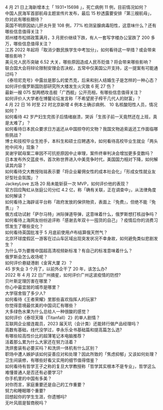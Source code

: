 4 月 21 日上海新增本土「 1931+15698 」，死亡病例 11 例，目前情况如何？  
中国人民海军首部航母主题宣传片发布，最后 15 秒透露要安排「第三艘航母」，你对此有哪些期待？  
英国不明原因幼儿肝炎升至 108 例，77% 检测呈腺病毒阳性，这意味什么？还有哪些信息值得关注？  
郑州楼市松绑政策满月，3 月房价继续下跌，有人一套写字楼办公室跌了 200 多万，哪些信息值得关注？  
江苏 2022 年起将「取消少数民族学生中考加分」，如何看待这一举措？或会带来哪些影响？  
美元兑人民币突破 6.52 大关，哪些原因造成人民币贬值？将会带来哪些影响？  
联合国大会将辩论限制安理会否决权，五常中仅美国公开支持，这一提案有可能通过吗？  
《泰坦尼克号》中露丝是那么的爱杰克，后来和别人结婚生子是怎样的一种心态？  
如何评价俄罗斯国防部研究所大楼发生火灾致 6 死 27 伤？  
最新一艘 075 型两栖攻击舰「广西舰」公开亮相，有哪些信息值得关注？  
如何评价人大学者在博鳌论坛发言称「不希望房子榨干几代人的财富」？  
4 月 22 日 16 时至 22 时北京新增 4 例本土确诊病例、 10 名核酸阳性人员，情况如何？  
如何看待 42 岁产妇生完孩子后情绪崩溃，哭诉「生孩子前一天竟然还在上班，真是太难了」？  
如何看待日本民众要求日方返还从中国掠夺的文物？我国文物追索返还工作面临哪些挑战？  
博士和技校毕业生抢手，本科生和硕士应聘遇冷，如何看待高校毕业生就业「两头抢中间冷」现象？  
吴谢宇弑母案二审因不可抗拒原因中止审理，案件终审判决会增加更多变数吗？  
日本发布外交蓝皮书，首次称世界进入中美竞争时代，美国国力相对下降，如何解读其内容？  
如何看待交大教授陆铭表示要「将企业雇佣女性的成本社会化」「形成女性就业友好型社会氛围」？  
JackeyLove 五场 20 局未能斩获一次 MVP，如何评价他的表现？  
官方回应陶虹从张庭公司分红 4.2 亿，称「确有关联，正在调查中」，从法律角度如何解读？  
如何看待上海辟谣平台称「政府发放的保供物资，表面上『免费』，但绝不能『免责』」？  
俄方成功试射「萨尔马特」洲际弹道导弹，这意味着什么，俄罗斯想打核战争吗？  
如何看待上海网友纷纷追评称「感谢去年双十一囤货的自己」？疫情后你的消费习惯发生了哪些变化？  
如何看待英国批准于 5 月底前使用卢布结算俄天然气？  
北京环球度假区一游客在过山车区域出现突发状况不幸身故，如何避免类似悲剧发生？  
为什么华为要推中国超高清视频新标准？有自己的标准意味着什么？  
俄罗斯会怎么收场呢？  
如何评价悬疑港剧《金宵大厦 2》？  
45 岁失业 3 个月了，以前外企干了 20 年，该怎么办?  
2022 年 4 月 22 日广州摘星，如何评价广州这波疫情的防控?  
贝叶斯定理厉害在哪里？  
你心中最宜居的城市是哪里？  
大学宿舍毁了多少人?  
如何看待《王者荣耀》里那些喜欢指挥人的玩家?  
你觉得意境最优美的中国词汇有哪些？  
大多绿色水果为什么总给人一种很酸的感觉？  
如何评价《泰坦天降（Titanfall）2》的单人剧情？  
互联网企业接连裁员，2023 届天坑（会计类）还能转行做产品经理吗？  
高数有基础，线代没学过，李永乐全书基础篇和提高篇怎么选?  
有哪些较高性价比的超薄笔记本电脑推荐？  
活着那么累为什么大家还在努力活着？  
洗烘套装有必要买吗？和洗烘一体机有什么区别？  
职场中遭人嫉妒该如何妥善应对和处理？因此所致的「焦虑抑郁」又该如何处理？  
卫生间装修，有哪些好看又实用的细节值得借鉴？  
如何看待有哲学王子之称的复旦大学教授称「哲学其实根本不是专业」，哲学这么难懂普通人是否还有必要学习?  
你手机里的中国有多美？  
对你而言，家庭重要还是自己的工作重要？  
努力和睡眠哪个重要?  
回想起你的学生生涯，你遗憾吗?  
无叶风扇是智商税吗？  
